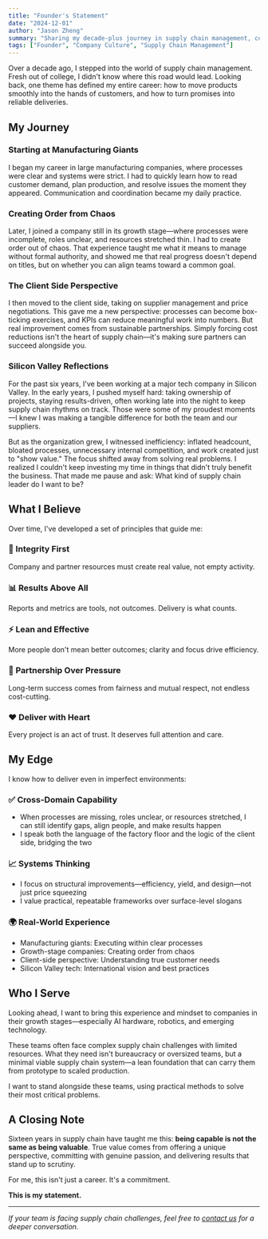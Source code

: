 ```yaml
---
title: "Founder's Statement"
date: "2024-12-01"
author: "Jason Zheng"
summary: "Sharing my decade-plus journey in supply chain management, core values, and vision for serving growing companies in emerging technologies."
tags: ["Founder", "Company Culture", "Supply Chain Management"]
---
```


Over a decade ago, I stepped into the world of supply chain management. Fresh out of college, I didn't know where this road would lead. Looking back, one theme has defined my entire career: how to move products smoothly into the hands of customers, and how to turn promises into reliable deliveries.

## My Journey

### Starting at Manufacturing Giants

I began my career in large manufacturing companies, where processes were clear and systems were strict. I had to quickly learn how to read customer demand, plan production, and resolve issues the moment they appeared. Communication and coordination became my daily practice.

### Creating Order from Chaos

Later, I joined a company still in its growth stage—where processes were incomplete, roles unclear, and resources stretched thin. I had to create order out of chaos. That experience taught me what it means to manage without formal authority, and showed me that real progress doesn't depend on titles, but on whether you can align teams toward a common goal.

### The Client Side Perspective

I then moved to the client side, taking on supplier management and price negotiations. This gave me a new perspective: processes can become box-ticking exercises, and KPIs can reduce meaningful work into numbers. But real improvement comes from sustainable partnerships. Simply forcing cost reductions isn't the heart of supply chain—it's making sure partners can succeed alongside you.

### Silicon Valley Reflections

For the past six years, I've been working at a major tech company in Silicon Valley. In the early years, I pushed myself hard: taking ownership of projects, staying results-driven, often working late into the night to keep supply chain rhythms on track. Those were some of my proudest moments—I knew I was making a tangible difference for both the team and our suppliers.

But as the organization grew, I witnessed inefficiency: inflated headcount, bloated processes, unnecessary internal competition, and work created just to "show value." The focus shifted away from solving real problems. I realized I couldn't keep investing my time in things that didn't truly benefit the business. That made me pause and ask: What kind of supply chain leader do I want to be?

## What I Believe

Over time, I've developed a set of principles that guide me:

### 🎯 Integrity First
Company and partner resources must create real value, not empty activity.

### 📊 Results Above All
Reports and metrics are tools, not outcomes. Delivery is what counts.

### ⚡ Lean and Effective
More people don't mean better outcomes; clarity and focus drive efficiency.

### 🤝 Partnership Over Pressure
Long-term success comes from fairness and mutual respect, not endless cost-cutting.

### ❤️ Deliver with Heart
Every project is an act of trust. It deserves full attention and care.

## My Edge

I know how to deliver even in imperfect environments:

### ✅ Cross-Domain Capability
- When processes are missing, roles unclear, or resources stretched, I can still identify gaps, align people, and make results happen
- I speak both the language of the factory floor and the logic of the client side, bridging the two

### 📈 Systems Thinking
- I focus on structural improvements—efficiency, yield, and design—not just price squeezing
- I value practical, repeatable frameworks over surface-level slogans

### 🌍 Real-World Experience
- Manufacturing giants: Executing within clear processes
- Growth-stage companies: Creating order from chaos
- Client-side perspective: Understanding true customer needs
- Silicon Valley tech: International vision and best practices

## Who I Serve

Looking ahead, I want to bring this experience and mindset to companies in their growth stages—especially AI hardware, robotics, and emerging technology.

These teams often face complex supply chain challenges with limited resources. What they need isn't bureaucracy or oversized teams, but a minimal viable supply chain system—a lean foundation that can carry them from prototype to scaled production.

I want to stand alongside these teams, using practical methods to solve their most critical problems.

## A Closing Note

Sixteen years in supply chain have taught me this: **being capable is not the same as being valuable**. True value comes from offering a unique perspective, committing with genuine passion, and delivering results that stand up to scrutiny.

For me, this isn't just a career. It's a commitment.

**This is my statement.**

---

*If your team is facing supply chain challenges, feel free to [contact us](/contact) for a deeper conversation.*